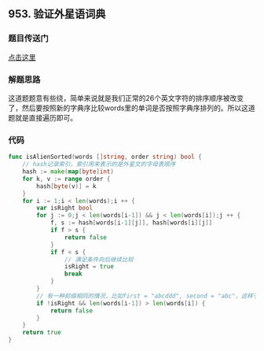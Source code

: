## 953. 验证外星语词典

### 题目传送门

[点击这里](https://leetcode.cn/problems/verifying-an-alien-dictionary/)

### 解题思路

这道题题意有些绕，简单来说就是我们正常的26个英文字符的排序顺序被改变了，然后要按照新的字典序比较words里的单词是否按照字典序排列的。所以这道题就是直接遍历即可。

### 代码

```go
func isAlienSorted(words []string, order string) bool {
    // hash记录索引，索引用来表示的是外星文的字母表顺序
    hash := make(map[byte]int)
    for k, v := range order {
        hash[byte(v)] = k
    }
    for i := 1;i < len(words);i ++ {
        var isRight bool
        for j := 0;j < len(words[i-1]) && j < len(words[i]);j ++ {
            f, s := hash[words[i-1][j]], hash[words[i][j]]
            if f > s {
                return false
            }
            if f < s {
                // 满足条件向后继续比较
                isRight = true
                break
            }
        }
        // 有一种前缀相同的情况，比如first = "abcddd", second = "abc"，这样子顺序就错了，但是内层for循环处理不完，我们再加一层判断
        if !isRight && len(words[i-1]) > len(words[i]) {
            return false
        }
    }
    return true
}

```